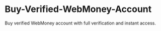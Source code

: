 # Buy-Verified-WebMoney-Account
Buy verified WebMoney account with full verification and instant access.
